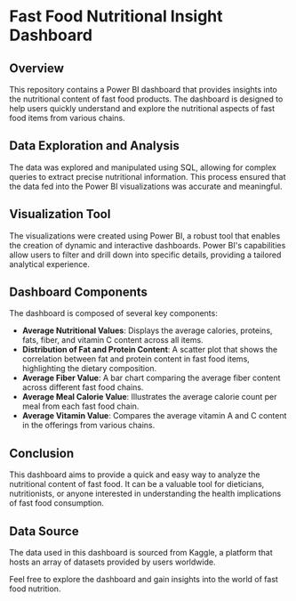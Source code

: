 # Fast Food Nutritional Insight Dashboard

## Overview
This repository contains a Power BI dashboard that provides insights into the nutritional content of fast food products. The dashboard is designed to help users quickly understand and explore the nutritional aspects of fast food items from various chains.

## Data Exploration and Analysis
The data was explored and manipulated using SQL, allowing for complex queries to extract precise nutritional information. This process ensured that the data fed into the Power BI visualizations was accurate and meaningful.

## Visualization Tool
The visualizations were created using Power BI, a robust tool that enables the creation of dynamic and interactive dashboards. Power BI's capabilities allow users to filter and drill down into specific details, providing a tailored analytical experience.

## Dashboard Components
The dashboard is composed of several key components:

- **Average Nutritional Values**: Displays the average calories, proteins, fats, fiber, and vitamin C content across all items.
- **Distribution of Fat and Protein Content**: A scatter plot that shows the correlation between fat and protein content in fast food items, highlighting the dietary composition.
- **Average Fiber Value**: A bar chart comparing the average fiber content across different fast food chains.
- **Average Meal Calorie Value**: Illustrates the average calorie count per meal from each fast food chain.
- **Average Vitamin Value**: Compares the average vitamin A and C content in the offerings from various chains.

## Conclusion
This dashboard aims to provide a quick and easy way to analyze the nutritional content of fast food. It can be a valuable tool for dieticians, nutritionists, or anyone interested in understanding the health implications of fast food consumption.

## Data Source
The data used in this dashboard is sourced from Kaggle, a platform that hosts an array of datasets provided by users worldwide. 

Feel free to explore the dashboard and gain insights into the world of fast food nutrition.


